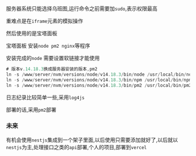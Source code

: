服务器系统只能选择乌班图,运行命令之前需要加`sudo`,表示权限最高


重难点是在`iframe`元素的模拟操作



然后使用的是宝塔面板



宝塔面板  安装`node pm2 nginx`等程序



安装完成的`node` 需要设置软链接才能使用

```javascript
# 版本v.14.18.3换成服务器安装的版本,pm2
ln -s /www/server/nvm/versions/node/v14.18.3/bin/node /usr/local/bin/node
ln -s /www/server/nvm/versions/node/v14.18.3/bin/npm /usr/local/bin/npm
ln -s /www/server/nvm/versions/node/v14.18.3/bin/pm2 /usr/local/bin/pm2
```

日志纪录比较简单一些,采用`log4js`

部署的话,采用`pm2`部署



### 未来

有机会使用`nestjs`集成到一个架子里面,以后使用只需要添加就好了,以后就以`nestjs`为主,处理接口之类的`api`部署,个人的项目,部署到`vercel`


